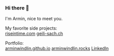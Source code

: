 ### Hi there 👋

I'm Armin, nice to meet you.

My favorite side projects:  
[riseintime.com](https://riseintime.com)
[geili-sach.ch](https://riseintime.com)

Portfolio:  
[arminwindlin.github.io](https://arminwindlin.github.io)
[arminwindlin.rocks](https://armin.rocks)
[LinkedIn]([https://armin.rocks](https://www.linkedin.com/in/armin-windlin-a59994166/))

<!--
**ArminWindlin/ArminWindlin** is a ✨ _special_ ✨ repository because its `README.md` (this file) appears on your GitHub profile.

Here are some ideas to get you started:

- 🔭 I’m currently working on ...
- 🌱 I’m currently learning ...
- 👯 I’m looking to collaborate on ...
- 🤔 I’m looking for help with ...
- 💬 Ask me about ...
- 📫 How to reach me: ...
- 😄 Pronouns: ...
- ⚡ Fun fact: ...
-->
